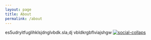 ```yaml
---
layout: page
title: About
permalink: /about
---
```

es5udryitfuglihklsjdnglvbdk.sla,dj vbldkrgbflviajshgw
<a href="https://ibb.co/0hNm38G"><img src="https://i.ibb.co/0hNm38G/social-collaps.png" alt="social-collaps" border="0"></a>